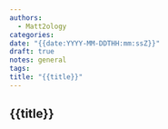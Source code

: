 ```yaml
---
authors:
  - Matt2ology
categories:
date: "{{date:YYYY-MM-DDTHH:mm:ssZ}}"
draft: true
notes: general
tags:
title: "{{title}}"
---
```


## {{title}}
